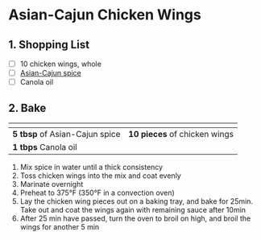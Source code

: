 # Asian-Cajun Chicken Wings

## 1. Shopping List
- [ ] 10 chicken wings, whole
- [ ] [Asian-Cajun spice][1]
- [ ] Canola oil

## 2. Bake
|<!-- -->|<!-- -->|
|---|---|
| **5 tbsp** of Asian-Cajun spice | **10 pieces** of chicken wings |
| **1 tbps** Canola oil | |

1. Mix spice in water until a thick consistency
2. Toss chicken wings into the mix and coat evenly
3. Marinate overnight
2. Preheat  to 375°F (350°F in a convection oven)
3. Lay the chicken wing pieces out on a baking tray, and bake for 25min. Take out and coat the wings again with remaining sauce after 10min
5. After 25 min have passed, turn the oven to broil on high, and broil the wings for another 5 min

[1]: https://github.com/nanotalks/recipes/blob/master/Spices%20and%20Sauces/Asian-Cajun%20Spice.md